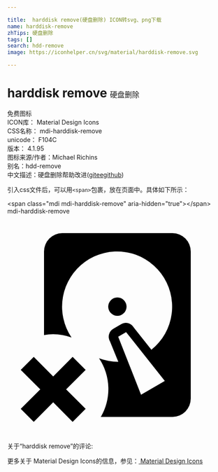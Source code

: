 ```yaml
---

title:  harddisk remove(硬盘删除) ICON转svg、png下载
name: harddisk-remove
zhTips: 硬盘删除
tags: []
search: hdd-remove
image: https://iconhelper.cn/svg/material/harddisk-remove.svg

---
```


# harddisk remove  <small style="font-size: 60%;font-weight: 100">硬盘删除</small>


<div class="detail-page">
<p>
<span><span class="badge-success badge">免费图标</span> </span>
<br/>
<span>
ICON库：
<span class="badge-secondary badge">Material Design Icons</span> 
</span>
<br/>
<span>
CSS名称：
<span class="badge-secondary badge">mdi-harddisk-remove</span> 
</span>
<br/>
<span>
unicode：
<span class="badge-secondary badge">F104C</span> 
<copy-btn content='F104C' btn-title=""></copy-btn>
<copy-btn :content='String.fromCodePoint(parseInt("F104C", 16))' btn-title="复制U"></copy-btn>
</span>
<br/>
<span>
版本：
<span class="badge-secondary badge">4.1.95</span> 
</span>
<br/>
<span>图标来源/作者：<span class="badge-light badge">Michael Richins</span></span> 
<br/>
<span>别名：<span class="badge-light badge">hdd-remove</span></span><br/><span class="zh-detail">中文描述：<span class="badge-primary badge">硬盘删除</span><span class="help-link"><span>帮助改进</span>(<a href="https://gitee.com/liuwave/icon-helper/edit/master/json/material/harddisk-remove.json" target="_blank" rel="noopener noreferrer">gitee</a><a href="https://github.com/liuwave/icon-helper/edit/master/json/material/harddisk-remove.json" target="_blank" rel="noopener noreferrer">github</a></span>)</span><br/>
</p>
</div>
<div class="alert alert-dark">
  <i class="mdi mdi-harddisk-remove mdi-48px"></i>
  <i class="mdi mdi-harddisk-remove mdi-36px"></i>
  <i class="mdi mdi-harddisk-remove mdi-24px"></i>
  <i class="mdi mdi-harddisk-remove mdi-18px"></i>
</div>
<div>
  <p>引入css文件后，可以用<code>&lt;span&gt;</code>包裹，放在页面中。具体如下所示：    
  </p>
  <div class="alert alert-primary" style="font-size: 14px">
    &lt;span class="mdi mdi-harddisk-remove" aria-hidden="true"&gt;&lt;/span&gt;
    <copy-btn content='<span class="mdi mdi-harddisk-remove" aria-hidden="true"></span>'></copy-btn>
  </div>
  <div class="alert alert-secondary">
    <i class="mdi mdi-harddisk-remove"
    style="font-size: 24px"
    aria-hidden="true"></i> mdi-harddisk-remove
    <copy-btn content="mdi-harddisk-remove" btn-title="复制图标名称"></copy-btn>
  </div>
</div>
<div id="svg" class="svg-wrap">
<svg xmlns="http://www.w3.org/2000/svg" viewBox="0 0 24 24"><path d="M12 9A1 1 0 1 0 13 10A1 1 0 0 0 12 9M12 9A1 1 0 1 0 13 10A1 1 0 0 0 12 9M18 2H6A2 2 0 0 0 4 4V13.09A5.47 5.47 0 0 1 5 13A5.71 5.71 0 0 1 7 13.36A6 6 0 1 1 15.71 14.69L13.79 12.27A1 1 0 0 0 12.42 11.9L11.56 12.4A1 1 0 0 0 11.19 13.77L12.1 16A6.12 6.12 0 0 1 10 15.62A6 6 0 0 1 10.19 22H18A2 2 0 0 0 20 20V4A2 2 0 0 0 18 2M14.58 19.58L12.09 13.27L12.95 12.77L17.17 18.08M12 11A1 1 0 1 0 11 10A1 1 0 0 0 12 11M7.12 22.54L5 20.41L2.88 22.54L1.46 21.12L3.59 19L1.46 16.88L2.88 15.46L5 17.59L7.12 15.46L8.54 16.88L6.41 19L8.54 21.12Z" /></svg>
</div>
<detail full-name='mdi-harddisk-remove'></detail>
<div>
<p>关于“harddisk remove”的评论:</p>
</div>
<Vssue title="关于“harddisk remove”的评论" ></Vssue>    
<div><p>更多关于 Material Design Icons的信息，参见：<a target="_blank" href="https://iconhelper.cn/material.html"> Material Design Icons</a>
</p></div>
